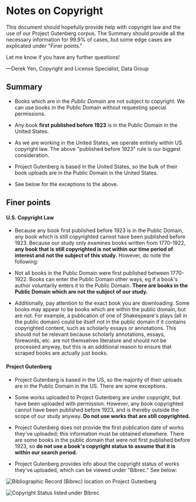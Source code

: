 # Notes on Copyright 

This document should hopefully provide help with copyright law and the use of our Project 
Gutenberg corpus. The Summary should provide all the necessary 
information for 99.9% of cases, but some edge cases are explicated under "Finer points."

Let me know if you have any further questions!

—Derek Yen, Copyright and License Specialist, Data Group

## Summary

* Books which are in the *Public Domain* are not subject to copyright. We can use books in the 
Public Domain without requesting special permissions.

* Any book **first published before 1923** is in the Public Domain in the United States.

* As we are working in the United States, we operate entirely within US copyright law. The above "published before 1923" rule is our 
biggest consideration.

* Project Gutenberg is based in the United States, so the bulk of their book
 uploads are in the Public Domain in the United States.

* See below for the exceptions to the above.


## Finer points

#### U.S. Copyright Law

* Because any book first published before 1923 is in the Public Domain, any book which is still 
copyrighted cannot have been published before 1923. Because our study only examines books written
 from 1770-1922, **any book that is still copyrighted is not within our time period of interest and 
 not the subject of this study.** However, do note the following:

* Not all books in the Public Domain were first published 
between 1770-1922. Books can enter the Public Domain other ways, eg if  a book's author 
voluntarily enters it to the Public Domain. **There are books in the Public Domain which are not 
the subject of our study.**

* Additionally, pay attention to the exact book you are downloading. Some books may appear to be 
books which are within the public domain, but are not. For example, a publication of one of 
Shakespeare's plays (all in the public domain) could be itself not in the public domain if it 
contains copyrighted content, such as scholarly essays or annotations. This should not be 
relevant because scholarly annotations, essays, forewords, etc. are not themselves literature and
 should not be processed anyway, but this is an additional reason to ensure that scraped books 
 are actually just books.

 
#### Project Gutenberg

* Project Gutenberg is based in the US, so the majority of their uploads are in the Public Domain 
in the US. There are some exceptions.

* Some works uploaded to Project Gutenberg are under copyright, but have been uploaded with 
permission. However, any book copyrighted cannot have been published before 1923, and is 
thereby outside the scope of our study anyway. **Do not use works that are still copyrighted.**

* Project Gutenberg does not provide the first publication date of works they've 
uploaded; this information must be obtained elsewhere. There are 
some books in the public domain that were not first published before 1923, so **do not use a book's 
copyright status to assume that it is within our search period.**

* Project Gutenberg provides info about the copyright status of works they've uploaded, which can
 be viewed under "Bibrec." See  below:
 
 ![Bibliographic Record (Bibrec) location on Project Gutenberg](/static/markdowns/images/copyright_info_gutenberg1.png "Bibliographic Record (Bibrec) on Project Gutenberg")
 
 ![Copyright Status listed under Bibrec](/static/markdowns/images/copyright_info_gutenberg2.png 
 "Copyright Status listed under Bibrec")

